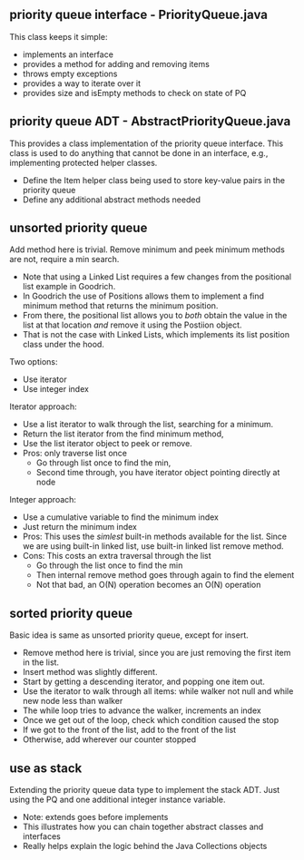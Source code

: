 ## priority queue interface - PriorityQueue.java

This class keeps it simple:
* implements an interface
* provides a method for adding and removing items
* throws empty exceptions
* provides a way to iterate over it
* provides size and isEmpty methods to check on state of PQ

## priority queue ADT - AbstractPriorityQueue.java

This provides a class implementation of the priority queue interface.
This class is used to do anything that cannot be done in an interface, e.g., 
implementing protected helper classes.
* Define the Item helper class being used to store key-value pairs in the priority queue
* Define any additional abstract methods needed

## unsorted priority queue

Add method here is trivial. Remove minimum and peek minimum methods are not, require a min search.
* Note that using a Linked List requires a few changes from the positional list example in Goodrich.
* In Goodrich the use of Positions allows them to implement a find minimum method that returns the minimum position.
* From there, the positional list allows you to *both* obtain the value in the list at that location *and* remove it using the Postiion object.
* That is not the case with Linked Lists, which implements its list position class under the hood.

Two options:
* Use iterator
* Use integer index

Iterator approach:
* Use a list iterator to walk through the list, searching for a minimum.
* Return the list iterator from the find minimum method,
* Use the list iterator object to peek or remove.
* Pros: only traverse list once
	* Go through list once to find the min, 
	* Second time through, you have iterator object pointing directly at node

Integer approach:
* Use a cumulative variable to find the minimum index
* Just return the minimum index
* Pros: This uses the *simlest* built-in methods available for the list. Since we are using built-in linked list, use built-in linked list remove method.
* Cons: This costs an extra traversal through the list 
	* Go through the list once to find the min
	* Then internal remove method goes through again to find the element
	* Not that bad, an O(N) operation becomes an O(N) operation

## sorted priority queue

Basic idea is same as unsorted priority queue, except for insert.
* Remove method here is trivial, since you are just removing the first item in the list.
* Insert method was slightly different.
* Start by getting a descending iterator, and popping one item out.
* Use the iterator to walk through all items: while walker not null and while new node less than walker
* The while loop tries to advance the walker, increments an index
* Once we get out of the loop, check which condition caused the stop
* If we got to the front of the list, add to the front of the list
* Otherwise, add wherever our counter stopped



## use as stack

Extending the priority queue data type to implement the stack ADT.
Just using the PQ and one additional integer instance variable.
* Note: extends goes before implements
* This illustrates how you can chain together abstract classes and interfaces
* Really helps explain the logic behind the Java Collections objects
















